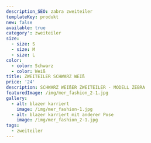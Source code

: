 ```yaml
---
description_SEO: zabra zweiteiler
templateKey: produkt
new: false
available: true
category': zweiteiler
size:
  - size: S
  - size: M
  - size: L
color:
  - color: Schwarz
  - color: Weiß
title: ZWEITEILER SCHWARZ WEIß 
price: '24'
description: SCHWARZ WEIßER ZWEITEILER - MODELL ZEBRA
featuredImage: /img/mer_fashion_2-1.jpg
gallery:
  - alt: blazer karriert
    image: /img/mer_fashion-1.jpg
  - alt: blazer karriert mit anderer Pose
    image: /img/mer_fashion_2-1.jpg
tags:
  - zweiteiler
---
```


